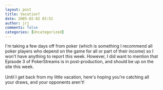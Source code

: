 ```yaml
---
layout: post
title: Vacation?
date: 2005-02-02 03:51
author: jrj
comments: false
categories: [Uncategorized]
---
```

I'm taking a few days off from poker (which is something I recommend all poker players who depend on the game for all or part of their income) so I won't have anything to report this week. However, I did want to mention that Episode 3 of PokerStreams is in post-production, and should be up on the site this week.<br /><br />Until I get back from my little vacation, here's hoping you're catching all your draws, and your opponents aren't!
